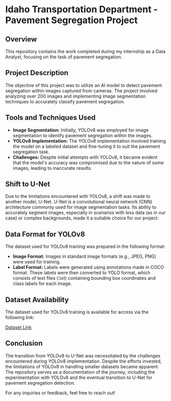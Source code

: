 # Idaho Transportation Department - Pavement Segregation Project

## Overview

This repository contains the work completed during my internship as a Data Analyst, focusing on the task of pavement segregation.

## Project Description

The objective of this project was to utilize an AI model to detect pavement segregation within images captured from cameras. The project involved analyzing over 200 images and implementing image segmentation techniques to accurately classify pavement segregation.

## Tools and Techniques Used

- **Image Segmentation:** Initially, YOLOv8 was employed for image segmentation to identify pavement segregation within the images.
- **YOLOv8 Implementation:** The YOLOv8 implementation involved training the model on a labeled dataset and fine-tuning it to suit the pavement segregation task.
- **Challenges:** Despite initial attempts with YOLOv8, it became evident that the model's accuracy was compromised due to the nature of some images, leading to inaccurate results.

## Shift to U-Net

Due to the limitations encountered with YOLOv8, a shift was made to another model, U-Net. U-Net is a convolutional neural network (CNN) architecture commonly used for image segmentation tasks. Its ability to accurately segment images, especially in scenarios with less data (as in our case) or complex backgrounds, made it a suitable choice for our project.

## Data Format for YOLOv8

The dataset used for YOLOv8 training was prepared in the following format:

- **Image Format:** Images in standard image formats (e.g., JPEG, PNG) were used for training.
- **Label Format:** Labels were generated using annotations made in COCO format. These labels were then converted to YOLO format, which consists of text files (.txt) containing bounding box coordinates and class labels for each image.

## Dataset Availability

The dataset used for YOLOv8 training is available for access via the following link:

[Dataset Link](https://drive.google.com/drive/folders/12HBTPv8cKrgFiW_tKMJUGVo7QHuqf7V_?usp=sharing)

## Conclusion

The transition from YOLOv8 to U-Net was necessitated by the challenges encountered during YOLOv8 implementation. Despite the efforts invested, the limitations of YOLOv8 in handling smaller datasets became apparent. The repository serves as a documentation of the journey, including the experimentation with YOLOv8 and the eventual transition to U-Net for pavement segregation detection.

For any inquiries or feedback, feel free to reach out!
